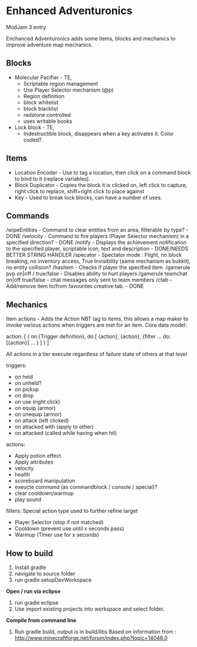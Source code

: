 Enhanced Adventuronics
=======================

ModJam 3 entry

Enchanced Adventuronics adds some items, blocks and mechanics to improve adventure map mechanics.

Blocks
------
* Molecular Pacifier - TE, 
  - Scriptable region management
  - Use Player Selector mechanism (@p)
  - Region definition
  - block whitelist
  - block blacklist
  - redstone controlled
  - uses writable books
* Lock block - TE,
  - Indestructible block, disappears when a key activates it. Color coded?

Items
-----
* Location Encoder - Use to tag a location, then click on a command block to bind to it (replace variables).
* Block Duplicator - Copies the block it is clicked on, left click to capture, right click to replace, shift+right click to place against
* Key - Used to break lock blocks, can have a number of uses.

Commands
--------
/wipeEntities - Command to clear entities from an area, filterable by type? - DONE
/velocity     - Command to fire players (Player Selector mechanism) in a specified direction? - DONE
/notify       - Displays the achievement notification to the specified player, scriptable icon, text and description - DONE/NEEDS BETTER STRING HANDLER
/specator     - Spectator mode : Flight, no block breaking, no inventory access, True Invisibility (same mechanism as bukkit), no entity collision?
/hasitem      - Checks if player the specified item.
/gamerule pvp on|off / true/false - Disables ability to hurt players
/gamerule teamchat on|off true/false - chat messages only sent to team members
/ctab         - Add/remove item to/from favourites creative tab. - DONE

Mechanics
---------

Item actions  - Adds the Action NBT tag to items, this allows a map maker to invoke various actions when triggers are met for an item.
Core data model:

action: [
{
	on:{Trigger definition},
	do:[
	{action},
	{action},
	{filter
	  ...
	  do:[{action}]
	  ...
	}
	]
}
]

All actions in a tier execute regardless of failure state of others at that level

triggers:
- on held
- on unheld?
- on pickup
- on drop
- on use (right click)
- on equip (armor)
- on unequip (armor)
- on attack (left clicked)
- on attacked with (apply to other)
- on attacked (called while having when hit)

actions:
- Apply potion effect
- Apply attributes
- velocity
- health
- scoreboard manipulation
- exeucte command (as commandblock / console / special)?
- clear cooldown/warmup
- play sound

filters: Special action type used to further refine target
- Player Selector (stop if not matched)
- Cooldown (prevent use until x seconds pass)
- Warmup (Timer use for x seconds)

How to build
------------
1. Install gradle
2. navigate to source folder
3. run gradle setupDevWorkspace

**Open / run via eclipse**
1. run gradle eclipse
2. Use import existing projects into workspace and select folder.

**Compile from command line**
1. Run gradle build, output is in build/libs
Based on information from : http://www.minecraftforge.net/forum/index.php?topic=14048.0

